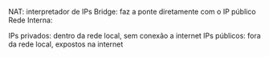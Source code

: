 NAT: interpretador de IPs
Bridge: faz a ponte diretamente com o IP público
Rede Interna:

IPs privados: dentro da rede local, sem conexão a internet
IPs públicos: fora da rede local, expostos na internet
